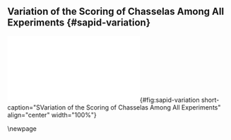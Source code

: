 ## Variation of the Scoring of Chasselas Among All Experiments {#sapid-variation}

![**Variation of the scoring of Chasselas among all experiments.** Each panelist is represented with a different color. This way, the variation between panelists for a same sample and the variation between weeks for a same panelist are highlighted.](images/sapid-appendix-variation.pdf "sapid-variation"){#fig:sapid-variation short-caption="SVariation of the Scoring of Chasselas Among All Experiments" align="center" width="100%"}

\newpage